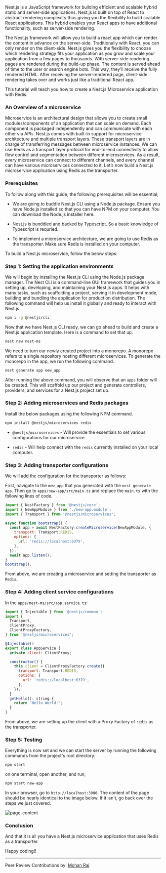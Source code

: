Nest.js is a JavaScript framework for building efficient and scalable hybrid static and server-side applications. Nest.js is built on top of React to abstract rendering complexity thus giving you the flexibility to build scalable React applications. This hybrid enables your React apps to have additional functionality, such as server-side rendering. 

The Nest.js framework will allow you to build a react app which can render the content in advance on the server-side. Traditionally with React, you can only render on the client-side. Nest.js gives you the flexibility to choose which rendering strategy fits your application as you grow and scale your application from a few pages to thousands. With server-side rendering, pages are rendered during the build-up phase. The content is served ahead of time to the user or search engine bots. This way, they'll receive the fully rendered HTML. After receiving the server-rendered page, client-side rendering takes over and works just like a traditional React app. 

This tutorial will teach you how to create a Nest.js Microservice application with Redis.

### An Overview of a microservice

Microservice is an architectural design that allows you to create small modules/components of an application that can scale on demand. Each component is packaged independently and can communicate with each other via APIs. Nest.js comes with built-in support for microservice architecture and multiple transport layers. These transport layers are in charge of transferring messages between microservice instances. We can use Redis as a transport layer protocol for end-to-end connectivity to allow flow control and segmentation between different microservices. As a result, every microservice can connect to different channels, and every channel can have various microservices connected to it. Let’s now build a Nest.js microservice application using Redis as the transporter.

### Prerequisites

To follow along with this guide, the following prerequisites will be essential;

- We are going to buddle Nest.js CLI using a Node.js package. Ensure you have Node.js installed so that you can have NPM on your computer. You can download the Node.js installer here.

- Nest.js is bunddled and backed by Typescript. So a basic knowledge of Typescript is requried.

- To implement a microservice architecture, we are going to use Redis as the transporter. Make sure Redis is installed on your computer.

To build a Nest.js microservice, follow the below steps:

### Step 1: Setting the application environments

We will begin by installing the Nest.js CLI using the Node.js package manager. The Nest CLI is a command-line GUI framework that guides you in setting up, developing, and maintaining your Nest.js apps. It helps with many tasks, such as scaffolding a project, serving it in development mode, building and bundling the application for production distribution. The following command will help us install it globally and ready to interact with Nest.js

```bash
npm i -g @nestjs/cli
```

Now that we have Nest.js CLI ready, we can go ahead to build and create a Nest.js application template. Here is a command to set that up.

```bash
nest new nest-ms
```

We need to turn our newly created project into a monorepo. A monorepo refers to a single repository hosting different microservices. To generate the monorepo in the app, we run the following command.

```bash
nest generate app new_app
```

After running the above command, you will observe that an `apps` folder will be created. This will scaffold up our project and generate controllers, providers, and services for a Nest.js project set up.

### Step 2: Adding microservices and Redis packages

Install the below packages using the following NPM command.

```bash
npm install @nestjs/microservices redis
```

- `@nestjs/microservices` - Will provide the essentials to set various configurations for our microservice.

- `redis` - Will help connect with the `redis` currently installed on your local computer.

### Step 3: Adding transporter configurations

We will add the configuration for the transporter as follows:

First, navigate to the `new_app` that you generated with the `nest generate app`. Then go to `apps/new-app/src/main.ts` and replace the `main.ts` with the following lines of code.

```js
import { NestFactory } from '@nestjs/core';
import { NewAppModule } from './new-app.module';
import { Transport } from '@nestjs/microservices';

async function bootstrap() {
  const app = await NestFactory.createMicroservice(NewAppModule, {
    transport: Transport.REDIS,
    options: {
      url: 'redis://localhost:6379',
    },
  });
  await app.listen();
}
bootstrap();
```

From above, we are creating a microservice and setting the transporter as `Redis`.

### Step 4: Adding client service configurations

In the `apps/nest-ms/src/app.service.ts`:

```js
import { Injectable } from '@nestjs/common';
import {
  Transport,
  ClientProxy,
  ClientProxyFactory,
} from '@nestjs/microservices';

@Injectable()
export class AppService {
  private client: ClientProxy;

  constructor() {
    this.client = ClientProxyFactory.create({
      transport: Transport.REDIS,
      options: {
        url: 'redis://localhost:6379',
      },
    });
  }
  getHello(): string {
    return 'Hello World!';
  }
}
```

From above, we are setting up the client with a Proxy Factory of `redis` as the transporter.

### Step 5: Testing

Everything is now set and we can start the server by running the following commands from the project's root directory.

```bash
npm start
```

on one terminal, open another, and run;

```bash
npm start new-app
```

In your browser, go to `http://localhost:3000`. The content of the page should be nearly identical to the image below. If it isn't, go back over the steps we just covered.

![page-content](/engineering-education/building-a-simple-nestjs-microservice-application-using-redis-as-the-transporter/page-content.png)

### Conclusion

And that it is all you have a Nest.js microservice application that uses Redis as a transporter.

Happy coding!!

---
Peer Review Contributions by: [Mohan Raj](/engineering-education/authors/mohan-raj/)
